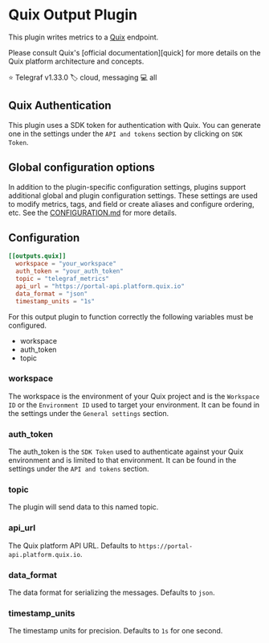 # Quix Output Plugin

This plugin writes metrics to a [Quix](https://quix.io/) endpoint.

Please consult Quix's [official documentation][quick] for more
details on the Quix platform architecture and concepts.

⭐ Telegraf v1.33.0 🏷️ cloud, messaging 💻 all

[quix]: https://quix.io/docs/

## Quix Authentication

This plugin uses a SDK token for authentication with Quix. You can generate
one in the settings under the `API and tokens` section by clicking on 
`SDK Token`.

## Global configuration options <!-- @/docs/includes/plugin_config.md -->

In addition to the plugin-specific configuration settings, plugins support
additional global and plugin configuration settings. These settings are used to
modify metrics, tags, and field or create aliases and configure ordering, etc.
See the [CONFIGURATION.md][CONFIGURATION.md] for more details.

[CONFIGURATION.md]: ../../../docs/CONFIGURATION.md#plugins

## Configuration

```toml @sample.conf
[[outputs.quix]]
  workspace = "your_workspace"
  auth_token = "your_auth_token"
  topic = "telegraf_metrics"
  api_url = "https://portal-api.platform.quix.io"
  data_format = "json"
  timestamp_units = "1s"
```

For this output plugin to function correctly the following variables must be
configured.

* workspace
* auth_token
* topic

### workspace

The workspace is the environment of your Quix project and is the `Workspace ID`
or the `Environment ID` used to target your environment. It can be found in the
settings under the `General settings` section.

### auth_token

The auth_token is the `SDK Token` used to authenticate against your Quix
environment and is limited to that environment. It can be found in the settings
under the `API and tokens` section.

### topic

The plugin will send data to this named topic.

### api_url

The Quix platform API URL. Defaults to `https://portal-api.platform.quix.io`.

### data_format

The data format for serializing the messages. Defaults to `json`.

### timestamp_units

The timestamp units for precision. Defaults to `1s` for one second.
